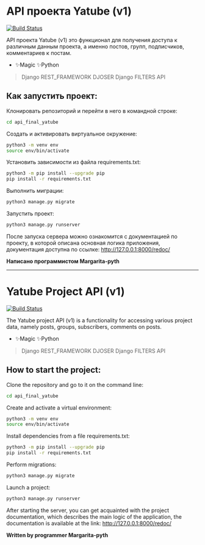 # API проекта Yatube (v1)
[![Build Status](https://travis-ci.org/joemccann/dillinger.svg?branch=master)](https://travis-ci.org/joemccann/dillinger)

API проекта Yatube (v1) это функционал для получения доступа к различным данным проекта, а именно постов, групп, подписчиков, комментариев к постам.

- ✨Magic ✨Python


> Django REST_FRAMEWORK
> DJOSER
> Django FILTERS
> API

## Как запустить проект:
Клонировать репозиторий и перейти в него в командной строке:
```sh
cd api_final_yatube
```
Cоздать и активировать виртуальное окружение:
```sh
python3 -m venv env
source env/bin/activate
```
Установить зависимости из файла requirements.txt:
```sh
python3 -m pip install --upgrade pip
pip install -r requirements.txt
```
Выполнить миграции: 
```sh
python3 manage.py migrate
```
Запустить проект: 
```sh
python3 manage.py runserver
```
После запуска сервера можно ознакомится с документацией по проекту, в которой описана основная логика приложения, документация доступна по ссылке:
http://127.0.0.1:8000/redoc/

**Написано программистом 
Margarita-pyth**
_____________________________________________________________________

# Yatube Project API (v1)
[![Build Status](https://travis-ci.org/joemccann/dillinger.svg?branch=master)](https://travis-ci.org/joemccann/dillinger)

The Yatube project API (v1) is a functionality for accessing various project data, namely posts, groups, subscribers, comments on posts.

- ✨Magic ✨Python


> Django REST_FRAMEWORK
> DJOSER
> Django FILTERS
> API

## How to start the project:
Clone the repository and go to it on the command line:
```sh
cd api_final_yatube
```
Create and activate a virtual environment:
```sh
python3 -m venv env
source env/bin/activate
```
Install dependencies from a file requirements.txt:
```sh
python3 -m pip install --upgrade pip
pip install -r requirements.txt
```
Perform migrations:
```sh
python3 manage.py migrate
```
Launch a project:
```sh
python3 manage.py runserver
```
After starting the server, you can get acquainted with the project documentation, which describes the main logic of the application, the documentation is available at the link:
http://127.0.0.1:8000/redoc/

**Written by programmer
Margarita-pyth**

